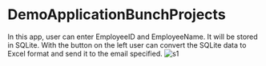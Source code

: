 # DemoApplicationBunchProjects
In this app, user can enter EmployeeID and EmployeeName. It will be stored in SQLite. With the button on the left user can convert the SQLite data to Excel format and
send it to the email specified. 
![s1]([https://i.ibb.co/LCJmsQh/Whats-App-Image-2023-05-09-at-4-13-30-PM-2.jpg](https://i.ibb.co/hY8bD06/Frame-1.png))



